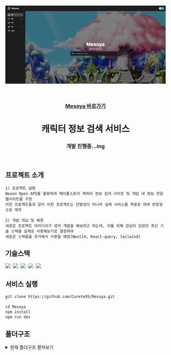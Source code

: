 <p align="center">
  <img alt="logo" src="public/images/readme01.png">
</p>

</br>
  <h3 align="center"><a href="https://mesoya.kr">Mesoya 바로가기</a></h1>
  <h1 align="center">캐릭터 정보 검색 서비스</h2>
  <h3 align="center">개발 진행중...ing</h3>

</br>

## 프로젝트 소개

```
1) 프로젝트 설명
Nexon Open API를 활용하여 메이플스토리 캐릭터 정보 검색 사이트 및 게임 내 정보 전달 웹사이트를 구현
이전 프로젝트들과 달리 이번 프로젝트는 단발성이 아니라 실제 서비스를 목표로 하여 반응형으로 제작

2) 개발 개요 및 배경
새로운 프로젝트 아이디어가 생겨 개발을 해보려고 하는데, 이를 위해 관심이 있었던 최신 기술 스택을 실제로 사용해보기로 결정하여
새로운 스택들을 추가해서 사용할 예정(Next14, React-query, tailwind)
```

## 기술스택

<div>
<img src="https://img.shields.io/badge/React-7ddfff?style=flat-square&logo=React&logoColor=white"/>&nbsp 
<img src="https://img.shields.io/badge/Next-black?style=flat-square&logo=nextdotjs&logoColor=white"/>&nbsp 
<img src="https://img.shields.io/badge/reactquery-FF4154?style=flat-square&logo=reactquery&logoColor=white"/>&nbsp 
<img src="https://img.shields.io/badge/Recoil-3578E5?style=flat-square&logo=Recoil&logoColor=white"/>&nbsp
<img src="https://img.shields.io/badge/tailwindcss-06B6D4?style=flat-square&logo=tailwindcss&logoColor=white"/>&nbsp 
 </div>

## 서비스 실행

```
git clone https://github.com/Corete95/Mesoya.git

cd Mesoya
npm install
npm run dev
```

## 폴더구조

<details>
<summary>현재 폴더구조 펼쳐보기</summary>
<div markdown="1">

```

```

</div>
</details>
